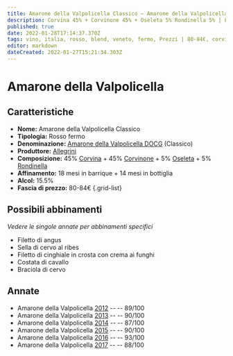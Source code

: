```yaml
---
title: Amarone della Valpolicella Classico – Amarone della Valpolicella Classico DOCG – Allegrini – Veneto (IT) – 80-84€ – 3★-5★
description: Corvina 45% + Corvinone 45% + Oseleta 5% Rondinella 5% | Filetto di angus – Sella di cervo al ribes – Filetto di cinghiale in crosta con crema ai funghi – Costata di cavallo – Braciola di cervo
published: true
date: 2022-01-28T17:14:37.370Z
tags: vino, italia, rosso, blend, veneto, fermo, Prezzi | 80-84€, corvina, rondinella, Sella di cervo al ribes, corvinone, oseleta, Filetto di angus, Filetto di cinghiale in crosta con crema ai funghi, Costata di cavallo, Braciola di cervo
editor: markdown
dateCreated: 2022-01-27T15:21:34.303Z
---
```


# Amarone della Valpolicella

## Caratteristiche
- **Nome:** <span class="nome">Amarone della Valpolicella Classico</span>
- **Tipologia:** Rosso fermo
- **Denominazione:** <span class="denominazione">[Amarone della Valpolicella DOCG](/denominazioni/Italia/Veneto/DOCG/Amarone-della-Valpolicella) (Classico)</span>
- **Produttore:** <span class="cantina">[Allegrini](/produttori/Italia/Veneto/Allegrini)</span> 
- **Composizione:** 45% [Corvina](/vitigni/Italia/bacca-nera/corvina) + 45% [Corvinone](/vitigni/Italia/bacca-nera/corvinone) + 5% [Oseleta](/vitigni/Italia/bacca-nera/oseleta) + 5% [Rondinella](/vitigni/Italia/bacca-nera/rondinella)
- **Affinamento:** 18 mesi in barrique + 14 mesi in bottiglia
- **Alcol:** 15.5%
- **Fascia di prezzo:** 80-84€
{.grid-list}


## Possibili abbinamenti
*Vedere le singole annate per abbinamenti specifici*

- Filetto di angus
- Sella di cervo al ribes
- Filetto di cinghiale in crosta con crema ai funghi
- Costata di cavallo
- Braciola di cervo

## Annate
- Amarone della Valpolicella [2012](vini/Italia/Veneto/Allegrini/Amarone-della-Valpolicella/2012) -- <span class="star-4"></span> -- 89/100
- Amarone della Valpolicella [2013](vini/Italia/Veneto/Allegrini/Amarone-della-Valpolicella/2013) -- <span class="star-4"></span> -- 90/100
- Amarone della Valpolicella [2014](vini/Italia/Veneto/Allegrini/Amarone-della-Valpolicella/2014) -- <span class="star-3"></span> -- 87/100
- Amarone della Valpolicella [2015](vini/Italia/Veneto/Allegrini/Amarone-della-Valpolicella/2015) -- <span class="star-4"></span> -- 90/100
- Amarone della Valpolicella [2016](vini/Italia/Veneto/Allegrini/Amarone-della-Valpolicella/2016) -- <span class="star-5"></span> -- 93/100
- Amarone della Valpolicella [2017](vini/Italia/Veneto/Allegrini/Amarone-della-Valpolicella/2017) -- <span class="star-3"></span> -- 88/100